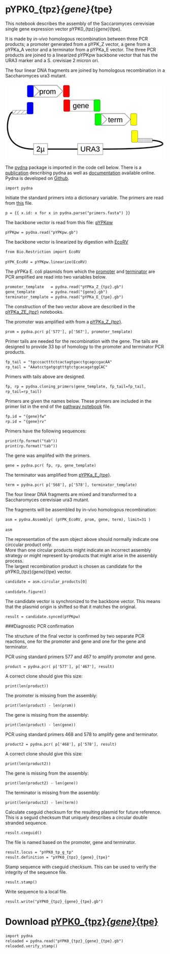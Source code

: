 # pYPK0_{tpz}_{gene}_{tpe}

This notebook describes the assembly of the Saccaromyces cerevisiae 
single gene expression vector pYPK0_{tpz}_{gene}_{tpe}.

It is made by _in-vivo_ homologous recombination between three PCR products;
a promoter generated from a pYPK_Z vector, a gene from a pYPKa_A vector and 
a terminator from a pYPKa_E vector. The three PCR products are joined to
a linearized pYPKpw backbone vector that has the URA3 marker and a S. crevisiae 2 micron ori. 

The four linear DNA fragments are joined by homologous recombination in a Saccharomyces ura3 mutant.

![pYPK0_promoter_gene_terminator](tp_g_tp.png "pYPK0_promoter_gene_terminator")

The [pydna](https://pypi.python.org/pypi/pydna/) package is imported in the code cell below. 
There is a [publication](http://www.biomedcentral.com/1471-2105/16/142) describing pydna as well as
[documentation](http://pydna.readthedocs.org/en/latest/) available online. 
Pydna is developed on [Github](https://github.com/BjornFJohansson/pydna). 

    import pydna

Initiate the standard primers into a dictionary variable. The primers are read from [this](primers.fasta) file.

    p = {{ x.id: x for x in pydna.parse("primers.fasta") }}

The backbone vector is read from this file: [pYPKpw](pYPKpw.gb)

    pYPKpw = pydna.read("pYPKpw.gb")

The backbone vector is linearized by digestion with [EcoRV](http://rebase.neb.com/rebase/enz/EcoRV.html)

    from Bio.Restriction import EcoRV

    pYPK_EcoRV = pYPKpw.linearize(EcoRV)

The pYPKa E. coli plasmids from which the [promoter](pYPKa_Z_{tpz}.gb) and [terminator](pYPKa_E_{tpe}.gb) are PCR amplified 
are read into two variables below.

    promoter_template   = pydna.read("pYPKa_Z_{tpz}.gb")
    gene_template       = pydna.read("{gene}.gb")
    terminator_template = pydna.read("pYPKa_E_{tpe}.gb")

The construction of the two vector above are described in the [pYPKa_ZE_{tpz}](pYPKa_ZE_{tpz}.ipynb) notebooks.

The promoter was amplified with from a [pYPKa_Z_{tpz}](pYPKa_Z_{tpz}.gb).

    prom = pydna.pcr( p['577'], p['567'], promoter_template)

Primer tails are needed for the recombination with the gene. The tails are designed to 
provide 33 bp of homology to the promoter and terminator PCR products.
               
    fp_tail = "tgcccactttctcactagtgacctgcagccgacAA"
    rp_tail = "AAatcctgatgcgtttgtctgcacagatggCAC"

Primers with tails above are designed.

    fp, rp = pydna.cloning_primers(gene_template, fp_tail=fp_tail, rp_tail=rp_tail)

Primers are given the names below. These primers are included in the primer list in the end of the [pathway notebook](pw.ipynb) file.

    fp.id = "{gene}fw"
    rp.id = "{gene}rv"

Primers have the following sequences:

    print(fp.format("tab"))
    print(rp.format("tab"))

The gene was amplifed with the primers.

    gene = pydna.pcr( fp, rp, gene_template)

The terminator was amplified from  [pYPKa_E_{tpe}](pYPKa_E_{tpe}.gb).

    term = pydna.pcr( p['568'], p['578'], terminator_template)

The four linear DNA fragments are mixed and transformed
to a Saccharomyces cerevisiae ura3 mutant.

The fragments will be assembled by in-vivo homologous recombination:

    asm = pydna.Assembly( (pYPK_EcoRV, prom, gene, term), limit=31 )

    asm

The representation of the asm object above should normally indicate one circcular product only.  
More than one circular products might indicate an incorrect assembly strategy or might represent
by-products that might arise in the assembly process.  
The largest recombination product is chosen as candidate for the pYPK0_{tpz}_{gene}_{tpe} vector.

    candidate = asm.circular_products[0]

    candidate.figure()

The candidate vector is synchronized to the backbone vector. This means that
the plasmid origin is shifted so that it matches the original.

    result = candidate.synced(pYPKpw)

###Diagnostic PCR confirmation

The structure of the final vector is confirmed by two
separate PCR reactions, one for the promoter and gene and
one for the gene and terminator.

PCR using standard primers 577 and 467 to amplify promoter and gene.

    product = pydna.pcr( p['577'], p['467'], result)

A correct clone should give this size:

    print(len(product))

The promoter is missing from the assembly:

    print(len(product) - len(prom))

The gene is missing from the assembly:

    print(len(product) - len(gene))

PCR using standard primers 468 and 578 to amplify gene and terminator.

    product2 = pydna.pcr( p['468'], p['578'], result)

A correct clone should give this size:

    print(len(product2))

The gene is missing from the assembly:

    print(len(product2) - len(gene))

The terminator is missing from the assembly:

    print(len(product2) - len(term))

Calculate cseguid checksum for the resulting plasmid for future reference.
This is a seguid checksum that uniquely describes a circular double stranded 
sequence.

    result.cseguid()

The file is named based on the promoter, gene and terminator.

    result.locus = "pYPK0_tp_g_tp"
    result.definition = "pYPK0_{tpz}_{gene}_{tpe}"

Stamp sequence with cseguid checksum. This can be used to verify the 
integrity of the sequence file.

    result.stamp()

Write sequence to a local file.

    result.write("pYPK0_{tpz}_{gene}_{tpe}.gb")

# Download [pYPK0_{tpz}_{gene}_{tpe}](pYPK0_{tpz}_{gene}_{tpe}.gb)

    import pydna
    reloaded = pydna.read("pYPK0_{tpz}_{gene}_{tpe}.gb")
    reloaded.verify_stamp()


